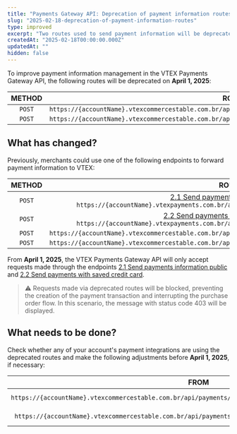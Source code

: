 ```yaml
---
title: "Payments Gateway API: Deprecation of payment information routes"
slug: "2025-02-18-deprecation-of-payment-information-routes"
type: improved
excerpt: "Two routes used to send payment information will be deprecated."
createdAt: "2025-02-18T00:00:00.000Z"
updatedAt: ""
hidden: false
---
```

To improve payment information management in the VTEX Payments Gateway API, the following routes will be deprecated on **April 1, 2025**:

|  METHOD  |                                                    ROUTES                                                    |
| :------: | :----------------------------------------------------------------------------------------------------------: |
| `POST` | `https://{accountName}.vtexcommercestable.com.br/api/payments/pub/transactions/{{transactionId}}/payments` |
| `POST` | `https://{accountName}.vtexcommercestable.com.br/api/payments/pvt/transactions/{{transactionId}}/payments` |

## What has changed?

Previously, merchants could use one of the following endpoints to forward payment information to VTEX:

|  METHOD  |                                                                                                                            ROUTES                                                                                                                            |
| :------: | :----------------------------------------------------------------------------------------------------------------------------------------------------------------------------------------------------------------------------------------------------------: |
| `POST` |   [2.1 Send payments information public](https://developers.vtex.com/docs/api-reference/payments-gateway-api#post-/api/pub/transactions/-transactionId-/payments) `https://{accountName}.vtexpayments.com.br/api/pub/transactions/{transactionId}/payments`   |
| `POST` | [2.2 Send payments with saved credit card](https://developers.vtex.com/docs/api-reference/payments-gateway-api#post-/api/pvt/transactions/-transactionId-/payments) `https://{accountName}.vtexpayments.com.br/api/pvt/transactions/{transactionId}/payments` |
| `POST` |                                                                         `https://{accountName}.vtexcommercestable.com.br/api/payments/pub/transactions/{transactionId}/payments`                                                                         |
| `POST` |                                                                         `https://{accountName}.vtexcommercestable.com.br/api/payments/pvt/transactions/{transactionId}/payments`                                                                         |

From **April 1, 2025**, the VTEX Payments Gateway API will only accept requests made through the endpoints [2.1 Send payments information public](https://developers.vtex.com/docs/api-reference/payments-gateway-api#post-/api/pub/transactions/-transactionId-/payments) and [2.2 Send payments with saved credit card](https://developers.vtex.com/docs/api-reference/payments-gateway-api#post-/api/pvt/transactions/-transactionId-/payments).

> ⚠️ Requests made via deprecated routes will be blocked, preventing the creation of the payment transaction and interrupting the purchase order flow. In this scenario, the message with status code 403 will be displayed.

## What needs to be done?

Check whether any of your account's payment integrations are using the deprecated routes and make the following adjustments before **April 1, 2025**, if necessary:

|                                                     FROM                                                     |                                                                                                                              TO                                                                                                                              |
| :----------------------------------------------------------------------------------------------------------: | :----------------------------------------------------------------------------------------------------------------------------------------------------------------------------------------------------------------------------------------------------------: |
| `https://{accountName}.vtexcommercestable.com.br/api/payments/pub/transactions/{{transactionId}}/payments` |   [2.1 Send payments information public](https://developers.vtex.com/docs/api-reference/payments-gateway-api#post-/api/pub/transactions/-transactionId-/payments) `https://{accountName}.vtexpayments.com.br/api/pub/transactions/{transactionId}/payments`   |
| `https://{accountName}.vtexcommercestable.com.br/api/payments/pvt/transactions/{transactionId}/payments` | [2.2 Send payments with saved credit card](https://developers.vtex.com/docs/api-reference/payments-gateway-api#post-/api/pvt/transactions/-transactionId-/payments) `https://{accountName}.vtexpayments.com.br/api/pvt/transactions/{transactionId}/payments` |
